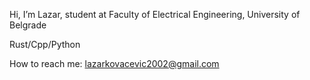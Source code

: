  Hi, I’m Lazar, student at Faculty of Electrical Engineering, University of Belgrade

Rust/Cpp/Python

How to reach me: lazarkovacevic2002@gmail.com

